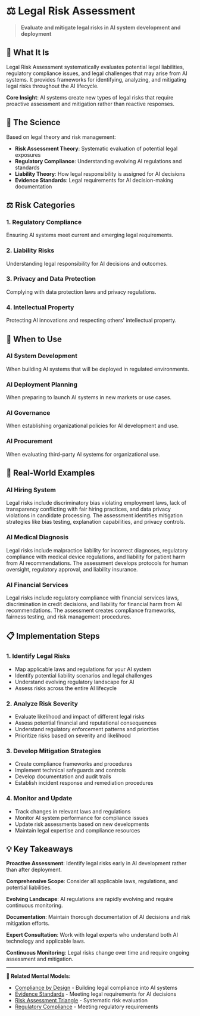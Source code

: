 # ⚖️ Legal Risk Assessment

> **Evaluate and mitigate legal risks in AI system development and deployment**

## 🎯 **What It Is**

Legal Risk Assessment systematically evaluates potential legal liabilities, regulatory compliance issues, and legal challenges that may arise from AI systems. It provides frameworks for identifying, analyzing, and mitigating legal risks throughout the AI lifecycle.

**Core Insight**: AI systems create new types of legal risks that require proactive assessment and mitigation rather than reactive responses.

## 🧠 **The Science**

Based on legal theory and risk management:

- **Risk Assessment Theory**: Systematic evaluation of potential legal exposures
- **Regulatory Compliance**: Understanding evolving AI regulations and standards
- **Liability Theory**: How legal responsibility is assigned for AI decisions
- **Evidence Standards**: Legal requirements for AI decision-making documentation

## ⚖️ **Risk Categories**

### **1. Regulatory Compliance**
Ensuring AI systems meet current and emerging legal requirements.

### **2. Liability Risks**
Understanding legal responsibility for AI decisions and outcomes.

### **3. Privacy and Data Protection**
Complying with data protection laws and privacy regulations.

### **4. Intellectual Property**
Protecting AI innovations and respecting others' intellectual property.

## 🎯 **When to Use**

### **AI System Development**
When building AI systems that will be deployed in regulated environments.

### **AI Deployment Planning**
When preparing to launch AI systems in new markets or use cases.

### **AI Governance**
When establishing organizational policies for AI development and use.

### **AI Procurement**
When evaluating third-party AI systems for organizational use.

## 🚀 **Real-World Examples**

### **AI Hiring System**
Legal risks include discriminatory bias violating employment laws, lack of transparency conflicting with fair hiring practices, and data privacy violations in candidate processing. The assessment identifies mitigation strategies like bias testing, explanation capabilities, and privacy controls.

### **AI Medical Diagnosis**
Legal risks include malpractice liability for incorrect diagnoses, regulatory compliance with medical device regulations, and liability for patient harm from AI recommendations. The assessment develops protocols for human oversight, regulatory approval, and liability insurance.

### **AI Financial Services**
Legal risks include regulatory compliance with financial services laws, discrimination in credit decisions, and liability for financial harm from AI recommendations. The assessment creates compliance frameworks, fairness testing, and risk management procedures.

## 📋 **Implementation Steps**

### **1. Identify Legal Risks**
- Map applicable laws and regulations for your AI system
- Identify potential liability scenarios and legal challenges
- Understand evolving regulatory landscape for AI
- Assess risks across the entire AI lifecycle

### **2. Analyze Risk Severity**
- Evaluate likelihood and impact of different legal risks
- Assess potential financial and reputational consequences
- Understand regulatory enforcement patterns and priorities
- Prioritize risks based on severity and likelihood

### **3. Develop Mitigation Strategies**
- Create compliance frameworks and procedures
- Implement technical safeguards and controls
- Develop documentation and audit trails
- Establish incident response and remediation procedures

### **4. Monitor and Update**
- Track changes in relevant laws and regulations
- Monitor AI system performance for compliance issues
- Update risk assessments based on new developments
- Maintain legal expertise and compliance resources

## 💡 **Key Takeaways**

**Proactive Assessment**: Identify legal risks early in AI development rather than after deployment.

**Comprehensive Scope**: Consider all applicable laws, regulations, and potential liabilities.

**Evolving Landscape**: AI regulations are rapidly evolving and require continuous monitoring.

**Documentation**: Maintain thorough documentation of AI decisions and risk mitigation efforts.

**Expert Consultation**: Work with legal experts who understand both AI technology and applicable laws.

**Continuous Monitoring**: Legal risks change over time and require ongoing assessment and mitigation.

---

**🔗 Related Mental Models:**
- [Compliance by Design](./compliance-by-design.md) - Building legal compliance into AI systems
- [Evidence Standards](./evidence-standards.md) - Meeting legal requirements for AI decisions
- [Risk Assessment Triangle](./risk-assessment-triangle.md) - Systematic risk evaluation
- [Regulatory Compliance](./regulatory-compliance.md) - Meeting regulatory requirements